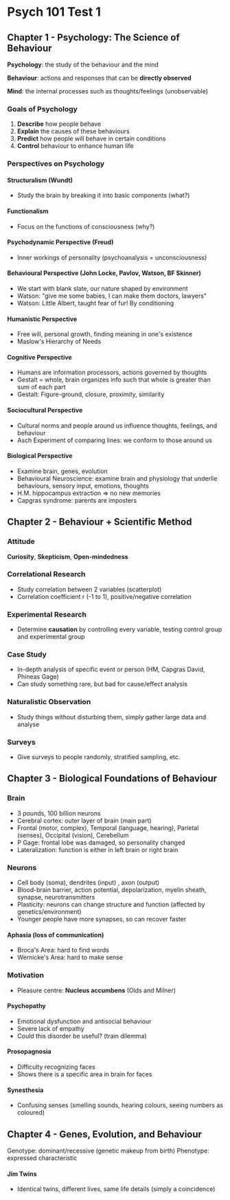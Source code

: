 # Psych 101 Test 1

## Chapter 1 - Psychology: The Science of Behaviour

**Psychology**: the study of the behaviour and the mind

**Behaviour**: actions and responses that can be **directly observed**

**Mind**: the internal processes such as thoughts/feelings (unobservable)

### Goals of Psychology

1. **Describe** how people behave
2. **Explain** the causes of these behaviours
3. **Predict** how people will behave in certain conditions
4. **Control** behaviour to enhance human life

### Perspectives on Psychology

#### Structuralism (Wundt)

+ Study the brain by breaking it into basic components (what?)

#### Functionalism

+ Focus on the functions of consciousness (why?)

#### Psychodynamic Perspective (Freud)

+ Inner workings of personality (psychoanalysis = unconsciousness)

#### Behavioural Perspective (John Locke, Pavlov, Watson, BF Skinner)

+ We start with blank slate, our nature shaped by environment
+ Watson: "give me some babies, I can make them doctors, lawyers"
+ Watson: Little Albert, taught fear of fur! By conditioning

#### Humanistic Perspective

+ Free will, personal growth, finding meaning in one's existence
+ Maslow's Hierarchy of Needs

#### Cognitive Perspective

+ Humans are information processors, actions governed by thoughts
+ Gestalt = whole, brain organizes info such that whole is greater than sum of each part
+ Gestalt: Figure-ground, closure, proximity, similarity

#### Sociocultural Perspective

+ Cultural norms and people around us influence thoughts, feelings, and behaviour
+ Asch Experiment of comparing lines: we conform to those around us

#### Biological Perspective

+ Examine brain, genes, evolution
+ Behavioural Neuroscience: examine brain and physiology that underlie behaviours, sensory input, emotions, thoughts
+ H.M. hippocampus extraction => no new memories
+ Capgras syndrome: parents are imposters

## Chapter 2 - Behaviour + Scientific Method

### Attitude

**Curiosity**, **Skepticism**, **Open-mindedness**

### Correlational Research

+ Study correlation between 2 variables (scatterplot)
+ Correlation coefficient r (-1 to 1), positive/negative correlation

### Experimental Research

+ Determine **causation** by controlling every variable, testing control group and experimental group

### Case Study

+ In-depth analysis of specific event or person (HM, Capgras David, Phineas Gage)
+ Can study something rare, but bad for cause/effect analysis

### Naturalistic Observation

+ Study things without disturbing them, simply gather large data and analyse

### Surveys

+ Give surveys to people randomly, stratified sampling, etc.

## Chapter 3 - Biological Foundations of Behaviour

### Brain

+ 3 pounds, 100 billion neurons
+ Cerebral cortex: outer layer of brain (main part)
+ Frontal (motor, complex), Temporal (language, hearing), Parietal (senses), Occipital (vision), Cerebellum
+ P Gage: frontal lobe was damaged, so personality changed
+ Lateralization: function is either in left brain or right brain

### Neurons

+ Cell body (soma), dendrites (input) , axon (output)
+ Blood-brain barrier, action potential, depolarization, myelin sheath, synapse, neurotransmitters
+ Plasticity: neurons can change structure and function (affected by genetics/environment)
+ Younger people have more synapses, so can recover faster

#### Aphasia (loss of communication)

+ Broca's Area: hard to find words
+ Wernicke's Area: hard to make sense

### Motivation

+ Pleasure centre: **Nucleus accumbens** (Olds and Milner)

#### Psychopathy

+ Emotional dysfunction and antisocial behaviour
+ Severe lack of empathy
+ Could this disorder be useful? (train dilemma)

#### Prosopagnosia

+ Difficulty recognizing faces
+ Shows there is a specific area in brain for faces

#### Synesthesia

+ Confusing senses (smelling sounds, hearing colours, seeing numbers as coloured)

## Chapter 4 - Genes, Evolution, and Behaviour

Genotype: dominant/recessive (genetic makeup from birth)
Phenotype: expressed characteristic

#### Jim Twins

+ Identical twins, different lives, same life details (simply a coincidence)